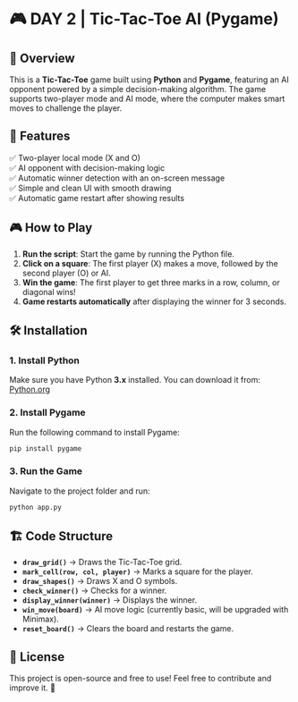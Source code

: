 # 🎮 DAY 2 | Tic-Tac-Toe AI (Pygame)

## 📌 Overview
This is a **Tic-Tac-Toe** game built using **Python** and **Pygame**, featuring an AI opponent powered by a simple decision-making algorithm. The game supports two-player mode and AI mode, where the computer makes smart moves to challenge the player.

## 🚀 Features
✅ Two-player local mode (X and O)  
✅ AI opponent with decision-making logic  
✅ Automatic winner detection with an on-screen message  
✅ Simple and clean UI with smooth drawing  
✅ Automatic game restart after showing results  

## 🎮 How to Play
1. **Run the script**: Start the game by running the Python file.
2. **Click on a square**: The first player (X) makes a move, followed by the second player (O) or AI.
3. **Win the game**: The first player to get three marks in a row, column, or diagonal wins!
4. **Game restarts automatically** after displaying the winner for 3 seconds.

## 🛠️ Installation
### **1. Install Python**
Make sure you have Python **3.x** installed. You can download it from: [Python.org](https://www.python.org/downloads/)

### **2. Install Pygame**
Run the following command to install Pygame:
```sh
pip install pygame
```

### **3. Run the Game**
Navigate to the project folder and run:
```sh
python app.py
```

## 🏗️ Code Structure
- **`draw_grid()`** → Draws the Tic-Tac-Toe grid.
- **`mark_cell(row, col, player)`** → Marks a square for the player.
- **`draw_shapes()`** → Draws X and O symbols.
- **`check_winner()`** → Checks for a winner.
- **`display_winner(winner)`** → Displays the winner.
- **`win_move(board)`** → AI move logic (currently basic, will be upgraded with Minimax).
- **`reset_board()`** → Clears the board and restarts the game.

## 📝 License
This project is open-source and free to use! Feel free to contribute and improve it. 🚀


